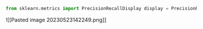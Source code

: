 ```python
from sklearn.metrics import PrecisionRecallDisplay display = PrecisionRecallDisplay.from_estimator(estimator, X_test_comb2, y_test)
```

![[Pasted image 20230523142249.png]]
